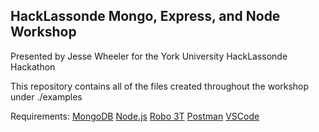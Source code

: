 ## HackLassonde Mongo, Express, and Node Workshop
Presented by Jesse Wheeler for the York University HackLassonde Hackathon

This repository contains all of the files created throughout the workshop under ./examples

Requirements:
[MongoDB](https://www.mongodb.com/)
[Node.js](https://nodejs.org/en/)
[Robo 3T](https://robomongo.org/)
[Postman](https://www.getpostman.com/)
[VSCode](https://code.visualstudio.com/)